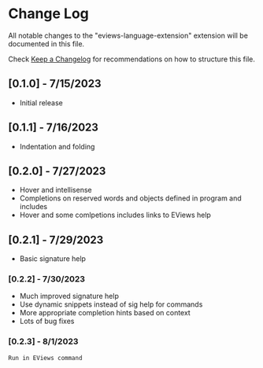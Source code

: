 # Change Log

All notable changes to the "eviews-language-extension" extension will be documented in this file.

Check [Keep a Changelog](http://keepachangelog.com/) for recommendations on how to structure this file.

## [0.1.0] - 7/15/2023

- Initial release

## [0.1.1] - 7/16/2023

- Indentation and folding

## [0.2.0] - 7/27/2023

- Hover and intellisense
- Completions on reserved words and objects defined in program and includes
- Hover and some comlpetions includes links to EViews help

## [0.2.1] - 7/29/2023

 - Basic signature help

### [0.2.2] - 7/30/2023

 - Much improved signature help
 - Use dynamic snippets instead of sig help for commands
 - More appropriate completion hints based on context
 - Lots of bug fixes

 ### [0.2.3] - 8/1/2023

    Run in EViews command